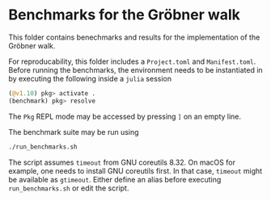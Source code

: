 # Benchmarks for the Gröbner walk

This folder contains benechmarks and results for the implementation of the Gröbner walk.

For reproducability, this folder includes a `Project.toml` and `Manifest.toml`.
Before running the benchmarks, the environment needs to be instantiated in by executing 
the following inside a `julia` session
```julia
(@v1.10) pkg> activate .
(benchmark) pkg> resolve
```
The `Pkg` REPL mode may be accessed by pressing `]` on an empty line.

The benchmark suite may be run using 
```sh
./run_benchmarks.sh
```

The script assumes `timeout` from GNU coreutils 8.32. On macOS for example, one needs to 
install GNU coreutils first. In that case, `timeout` might be available as `gtimeout`.
Either define an alias before executing `run_benchmarks.sh` or edit the script.


